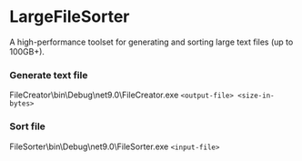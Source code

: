# LargeFileSorter

A high-performance toolset for generating and sorting large text files (up to 100GB+).


### Generate text file
FileCreator\bin\Debug\net9.0\FileCreator.exe `<output-file> <size-in-bytes>`

### Sort file
FileSorter\bin\Debug\net9.0\FileSorter.exe `<input-file>`